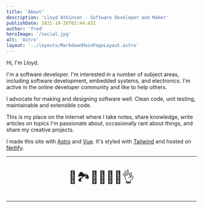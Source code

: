 ```yaml
---
title: 'About'
description: 'Lloyd Atkinson - Software Developer and Maker'
publishDate: 2021-10-26T02:44:43Z
author: 'fred'
heroImage: '/social.jpg'
alt: 'Astro'
layout: '../layouts/MarkdownMainPageLayout.astro'
---
```


Hi, I'm Lloyd.

I'm a software developer. I'm interested in a number of subject areas, including software development, embedded systems, and electronics. I'm active in the online developer community and like to help others.

I advocate for making and designing software well. Clean code, unit testing, maintainable and extensible code.

This is my place on the internet where I take notes, share knowledge, write articles on topics I'm passionate about, occasionally rant about things, and share my creative projects. 

I made this site with [Astro](https://astro.build/) and [Vue](https://vuejs.org/). It's styled with [Tailwind](https://tailwindcss.com/) and hosted on [Netlify](https://www.netlify.com/).

---

<p style="font-size: 2rem; text-align: center">
🌲🏞️🌃🌳🌻🌊👌
</p>

---